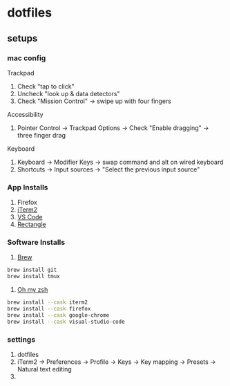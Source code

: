 # dotfiles

## setups

### mac config

Trackpad
1. Check "tap to click"
1. Uncheck "look up & data detectors"
1. Check "Mission Control" -> swipe up with four fingers

Accessibility
1. Pointer Control -> Trackpad Options -> Check "Enable dragging" -> three finger drag

Keyboard
1. Keyboard -> Modifier Keys -> swap command and alt on wired keyboard
1. Shortcuts -> Input sources -> "Select the previous input source"


### App Installs

1. Firefox
1. [iTerm2](https://iterm2.com)
1. [VS Code](https://code.visualstudio.com)
1. [Rectangle](https://rectangleapp.com)


### Software Installs

1. [Brew](https://brew.sh/)
```bash
brew install git
brew install tmux
```
1. [Oh my zsh](https://ohmyz.sh/#install)

```bash
brew install --cask iterm2
brew install --cask firefox
brew install --cask google-chrome
brew install --cask visual-studio-code
```

### settings

1. dotfiles
1. iTerm2 -> Preferences -> Profile -> Keys -> Key mapping -> Presets -> Natural text editing
1. 

